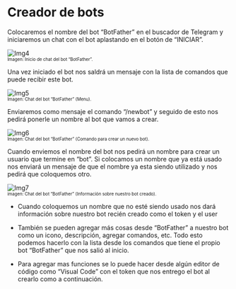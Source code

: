 # Creador de bots

Colocaremos el nombre del bot “BotFather” en el 
buscador de Telegram y iniciaremos un chat con el bot 
aplastando en el botón de “INICIAR”.

![Img4](/img/bot/img4.png)\
<sub><sup>Imagen: Inicio de chat del bot “BotFather”.</sup></sub>

Una vez iniciado el bot nos saldrá un mensaje con la 
lista de comandos que puede recibir este bot.

![Img5](/img/bot/img5.png)\
<sub><sup>Imagen: Chat del bot “BotFather” (Menu).</sup></sub>

Enviaremos como mensaje el comando “/newbot” y 
seguido de esto nos pedirá ponerle un nombre al bot 
que vamos a crear.

![Img6](/img/bot/img6.png)\
<sub><sup>Imagen: Chat del bot “BotFather” (Comando para crear un nuevo bot).</sup></sub>

Cuando enviemos el nombre del bot nos pedirá un 
nombre para crear un usuario que termine en “bot”. 
Si colocamos un nombre que ya está usado nos 
enviará un mensaje de que el nombre ya esta siendo 
utilizado y nos pedirá que coloquemos otro.

![Img7](/img/bot/img7.png)\
<sub><sup>imagen: Chat del bot “BotFather” (Información sobre nuestro bot creado).</sup></sub>

-  Cuando coloquemos un nombre que no esté
siendo usado nos dará información sobre 
nuestro bot recién creado como el token y el 
user

- También se pueden agregar más cosas desde 
“BotFather” a nuestro bot como un icono, 
descripción, agregar comandos, etc. Todo esto 
podemos hacerlo con la lista desde los 
comandos que tiene el propio bot “BotFather” 
que nos salió al inicio. 

- Para agregar mas funciones se lo puede hacer 
desde algún editor de código como “Visual 
Code” con el token que nos entrego el bot al 
crearlo como a continuación.
